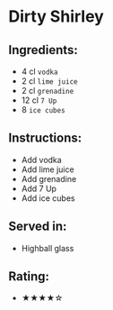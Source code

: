 # Dirty Shirley

## Ingredients:
- 4 cl `vodka`
- 2 cl `lime juice`
- 2 cl `grenadine` <!-- - 1 cl `grenadine` -->
- 12 cl `7 Up`
- 8 `ice cubes`

## Instructions:
- Add vodka
- Add lime juice
- Add grenadine
- Add 7 Up
- Add ice cubes

## Served in:
- Highball glass

## Rating:
- ★★★★☆